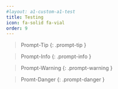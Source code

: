 ```yaml
---
#layout: a1-custom-a1-test
title: Testing
icon: fa-solid fa-vial
order: 9
---
```


> Prompt-Tip
{: .prompt-tip }

> Prompt-Info
{: .prompt-info }

> Prompt-Warning
{: .prompt-warning }

> Promt-Danger
{: .prompt-danger }